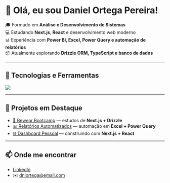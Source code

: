 # 👋 Olá, eu sou Daniel Ortega Pereira!

🎓 Formado em **Análise e Desenvolvimento de Sistemas**  
💻 Estudando **Next.js**, **React** e desenvolvimento web moderno  
📊 Experiência com **Power BI, Excel, Power Query e automação de relatórios**  
📦 Atualmente explorando **Drizzle ORM, TypeScript e banco de dados**  

---

## 🚀 Tecnologias e Ferramentas

<div style="display: flex; gap: 10px; flex-wrap: wrap;">
  <img src="https://skillicons.dev/icons?i=typescript,nextjs,react,nodejs,tailwind,postgres,git,github,vscode" />
</div>

---

## 📌 Projetos em Destaque

- [📂 Bewear Bootcamp](https://github.com/dnlortega/bewear-bootcamp) — estudos de **Next.js + Drizzle**
- [📊 Relatórios Automatizados](#) — automação em **Excel + Power Query**
- [🌐 Dashboard Pessoal](#) — construindo com **Next.js + React**

---

## 📫 Onde me encontrar
- [LinkedIn](https://www.linkedin.com/in/dnlortega/)  
- ✉️ dnlortega@email.com  

